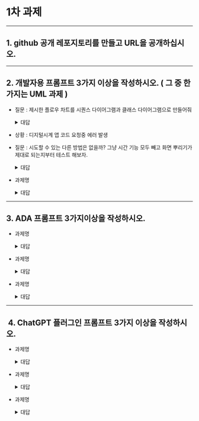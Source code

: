 # 1차 과제
***
## 1. github 공개 레포지토리를 만들고 URL을 공개하십시오.

***
## 2. 개발자용 프롬프트 3가지 이상을 작성하시오. ( 그 중 한가지는 UML 과제 ) 
- 질문 : 제시한 플로우 차트를 시퀀스 다이어그램과 클래스 다이어그램으로 만들어줘
  <details>
  <summary>대답</summary>
  물론이죠! 먼저 시퀀스 다이어그램을 만들겠습니다. 시퀀스 다이어그램은 시스템 내에서 주문이 어떻게 처리되는지를 시간 순서대로 나타내는 다이어그램입니다. 이를 통해 각 컴포넌트 간의 상호 작용을 볼 수 있습니다.

  ### 시퀀스 다이어그램
  ```mermaid
  sequenceDiagram
      participant Customer as 고객
      participant WebServer as 웹 서버
      participant AppServer as 어플리케이션 서버
      participant Database as 데이터베이스
      participant PaymentGateway as 결제 게이트웨이
      participant ShippingAPI as 배송 API
  
      Customer->>WebServer: 주문 요청
      WebServer->>AppServer: 주문 정보 전달
      AppServer->>Database: 주문 데이터 저장
      AppServer->>PaymentGateway: 결제 처리 요청
      PaymentGateway-->>AppServer: 결제 결과
      AppServer->>ShippingAPI: 배송 요청
      ShippingAPI-->>AppServer: 배송 상태 업데이트
      AppServer->>Database: 주문 상태 업데이트
      AppServer-->>WebServer: 주문 처리 결과
      WebServer-->>Customer: 주문 처리 결과 표시
  ```
  
  다음으로 클래스 다이어그램을 생성하겠습니다. 클래스 다이어그램은 시스템의 주요 클래스와 그들 사이의 관계를 나타냅니다.
  
  ### 클래스 다이어그램
  ```mermaid
  classDiagram
      class Order {
          +OrderID: String
          +CustomerID: String
          +ProductID: String
          +OrderDate: Date
          +ShippingAddress: String
          +OrderStatus: String
          +PaymentStatus: String
      }
      class Customer {
          +CustomerID: String
          +Name: String
          +Email: String
          +Phone: String
          +Address: String
          +RegisterDate: Date
      }
      class Product {
          +ProductID: String
          +ProductName: String
          +Category: String
          +Price: Double
          +StockQuantity: Int
          +Description: String
      }
      class Inventory {
          +ProductID: String
          +StockQuantity: Int
          +LastUpdateDate: Date
      }
      class Payment {
          +PaymentID: String
          +OrderID: String
          +PaymentDate: Date
          +Amount: Double
          +PaymentStatus: String
      }
      class Shipping {
          +ShippingID: String
          +OrderID: String
          +ShippingDate: Date
          +DeliveryDate: Date
          +ShippingStatus: String
      }
  
      Customer "1" -- "0..*" Order : places
      Order "1" -- "1" Product : contains
      Product "1" -- "1" Inventory : has
      Order "1" -- "1" Payment : initiates
      Order "1" -- "1" Shipping : initiates
  ```

  위의 클래스 다이어그램에서 각 클래스는 주요 속성과 관계를 나타냅니다. 또한, 시퀀스 다이어그램은 주문 처리 흐름을 보여주며, 어떻게 각 컴포넌트가 서로 상호 작용하는지를 나타냅니다.
  </details>
  
- 상황 : 디지털시계 앱 코드 요청중 에러 발생
- 질문 : 시도할 수 있는 다른 방법은 없을까? 그냥 시간 기능 모두 빼고 화면 뿌리기가 제대로 되는지부터 테스트 해보자.
  <details>
  <summary>대답</summary>
    네, 시간 업데이트 기능을 제거하고 단순히 레이블에 텍스트를 뿌려 보겠습니다. 레이블에 고정된 텍스트를 설정하여 화면에 제대로 표시되는지 확인해 보겠습니다. 아래 코드를 참조하세요:

    ```python
    import os
    os.environ['TK_SILENCE_DEPRECATION'] = '1'
    
    from tkinter import *
    
    # 시계 애플리케이션의 메인 클래스
    class DigitalClock:
        def __init__(self, root):
            self.root = root
            self.root.title("디지털 시계")
            self.root.geometry("500x200")  # 창 크기를 조정
            
            # 창의 배경색을 변경하여 확인
            self.root.configure(bg='blue')  
            print(f"Root background color: {self.root.cget('bg')}")  # 창 배경색 출력
            
            self.time_label = Label(root, text="테스트 텍스트", font=('Helvetica', 48), bg='yellow', fg='black')
            print(f"Label background color: {self.time_label.cget('bg')}")  # 레이블 배경색 출력
            print(f"Label foreground color: {self.time_label.cget('fg')}")  # 레이블 글자색 출력
            
            self.time_label.grid(row=0, column=0, sticky='nsew')  # grid 레이아웃 관리자를 사용하여 배치
            self.root.grid_rowconfigure(0, weight=1)
            self.root.grid_columnconfigure(0, weight=1)
    
    # 메인 함수에서 애플리케이션 실행
    def main():
        root = Tk()
        clock = DigitalClock(root)
        root.mainloop()
    
    # 스크립트가 직접 실행될 때 메인 함수 호출
    if __name__ == "__main__":
        main()
    ```
    
    위 코드에서는 `time` 모듈과 시간 업데이트 기능을 제거하고, 레이블에 고정된 텍스트 "테스트 텍스트"를 설정했습니다. 이제 이 코드를 실행하여 화면에 텍스트가 제대로 표시되는지 확인하세요.
  </details>
  
- 과제명
  <details>
  <summary>대답</summary>
  </details>

***
## 3. ADA 프롬프트 3가지이상을 작성하시오.
- 과제명
  <details>
  <summary>대답</summary>
  </details>
  
- 과제명
  <details>
  <summary>대답</summary>
  </details>
  
- 과제명
  <details>
  <summary>대답</summary>
  </details>
  
***
##  4. ChatGPT 플러그인 프롬프트 3가지 이상을 작성하시오.
- 과제명
  <details>
  <summary>대답</summary>
  </details>
  
- 과제명
  <details>
  <summary>대답</summary>
  </details>
  
- 과제명
  <details>
  <summary>대답</summary>
  </details>
